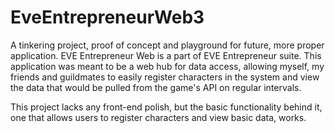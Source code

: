 # EveEntrepreneurWeb3
A tinkering project, proof of concept and playground for future, more proper application.
EVE Entrepreneur Web is a part of EVE Entrepreneur suite. This application was meant to be a web hub for data access, allowing myself, my friends and guildmates to easily register characters in the system and view the data that would be pulled from the game's API on regular intervals.

This project lacks any front-end polish, but the basic functionality behind it, one that allows users to register characters and view basic data, works. 
